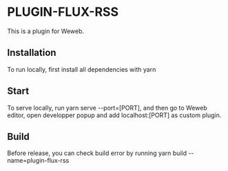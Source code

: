 # PLUGIN-FLUX-RSS

This is a plugin for Weweb.

## Installation

To run locally, first install all dependencies with yarn

## Start

To serve locally, run yarn serve --port=[PORT], and then go to Weweb editor, open developper popup and add localhost:[PORT] as custom plugin.

## Build

Before release, you can check build error by running yarn build --name=plugin-flux-rss
